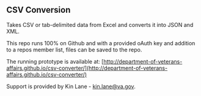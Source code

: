 ## CSV Conversion

Takes CSV or tab-delimited data from Excel and converts it into JSON and XML.

This repo runs 100% on Github and with a provided oAuth key and addition to a repos member list, files can be saved to the repo.

The running prototype is available at: [http://department-of-veterans-affairs.github.io/csv-converter/](http://department-of-veterans-affairs.github.io/csv-converter/) 

Support is provided by Kin Lane - kin.lane@va.gov. 
